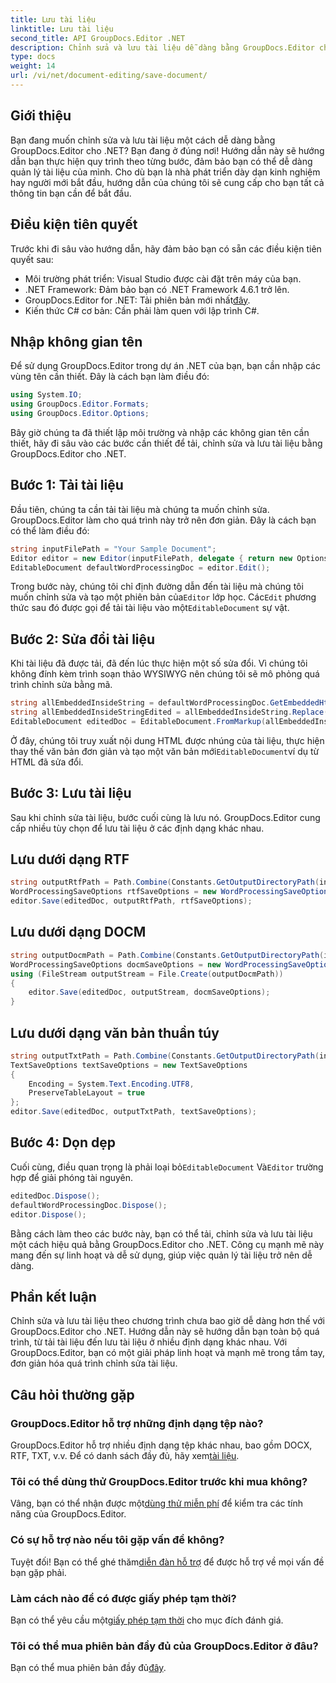 ```yaml
---
title: Lưu tài liệu
linktitle: Lưu tài liệu
second_title: API GroupDocs.Editor .NET
description: Chỉnh sửa và lưu tài liệu dễ dàng bằng GroupDocs.Editor cho .NET. Hướng dẫn từng bước này giúp đơn giản hóa quy trình cho các nhà phát triển.
type: docs
weight: 14
url: /vi/net/document-editing/save-document/
---
```

## Giới thiệu
Bạn đang muốn chỉnh sửa và lưu tài liệu một cách dễ dàng bằng GroupDocs.Editor cho .NET? Bạn đang ở đúng nơi! Hướng dẫn này sẽ hướng dẫn bạn thực hiện quy trình theo từng bước, đảm bảo bạn có thể dễ dàng quản lý tài liệu của mình. Cho dù bạn là nhà phát triển dày dạn kinh nghiệm hay người mới bắt đầu, hướng dẫn của chúng tôi sẽ cung cấp cho bạn tất cả thông tin bạn cần để bắt đầu.
## Điều kiện tiên quyết
Trước khi đi sâu vào hướng dẫn, hãy đảm bảo bạn có sẵn các điều kiện tiên quyết sau:
- Môi trường phát triển: Visual Studio được cài đặt trên máy của bạn.
- .NET Framework: Đảm bảo bạn có .NET Framework 4.6.1 trở lên.
-  GroupDocs.Editor for .NET: Tải phiên bản mới nhất[đây](https://releases.groupdocs.com/editor/net/).
- Kiến thức C# cơ bản: Cần phải làm quen với lập trình C#.
## Nhập không gian tên
Để sử dụng GroupDocs.Editor trong dự án .NET của bạn, bạn cần nhập các vùng tên cần thiết. Đây là cách bạn làm điều đó:
```csharp
using System.IO;
using GroupDocs.Editor.Formats;
using GroupDocs.Editor.Options;
```
Bây giờ chúng ta đã thiết lập môi trường và nhập các không gian tên cần thiết, hãy đi sâu vào các bước cần thiết để tải, chỉnh sửa và lưu tài liệu bằng GroupDocs.Editor cho .NET.
## Bước 1: Tải tài liệu
Đầu tiên, chúng ta cần tải tài liệu mà chúng ta muốn chỉnh sửa. GroupDocs.Editor làm cho quá trình này trở nên đơn giản. Đây là cách bạn có thể làm điều đó:

```csharp
string inputFilePath = "Your Sample Document";
Editor editor = new Editor(inputFilePath, delegate { return new Options.WordProcessingLoadOptions(); });
EditableDocument defaultWordProcessingDoc = editor.Edit();
```
 Trong bước này, chúng tôi chỉ định đường dẫn đến tài liệu mà chúng tôi muốn chỉnh sửa và tạo một phiên bản của`Editor` lớp học. Các`Edit` phương thức sau đó được gọi để tải tài liệu vào một`EditableDocument` sự vật.
## Bước 2: Sửa đổi tài liệu
Khi tài liệu đã được tải, đã đến lúc thực hiện một số sửa đổi. Vì chúng tôi không đính kèm trình soạn thảo WYSIWYG nên chúng tôi sẽ mô phỏng quá trình chỉnh sửa bằng mã.

```csharp
string allEmbeddedInsideString = defaultWordProcessingDoc.GetEmbeddedHtml();
string allEmbeddedInsideStringEdited = allEmbeddedInsideString.Replace("Subtitle", "Edited subtitle");
EditableDocument editedDoc = EditableDocument.FromMarkup(allEmbeddedInsideStringEdited, null);
```
 Ở đây, chúng tôi truy xuất nội dung HTML được nhúng của tài liệu, thực hiện thay thế văn bản đơn giản và tạo một văn bản mới`EditableDocument`ví dụ từ HTML đã sửa đổi.
## Bước 3: Lưu tài liệu
Sau khi chỉnh sửa tài liệu, bước cuối cùng là lưu nó. GroupDocs.Editor cung cấp nhiều tùy chọn để lưu tài liệu ở các định dạng khác nhau.
## Lưu dưới dạng RTF
```csharp
string outputRtfPath = Path.Combine(Constants.GetOutputDirectoryPath(inputFilePath), "editedDoc.rtf");
WordProcessingSaveOptions rtfSaveOptions = new WordProcessingSaveOptions(WordProcessingFormats.Rtf);
editor.Save(editedDoc, outputRtfPath, rtfSaveOptions);
```
## Lưu dưới dạng DOCM
```csharp
string outputDocmPath = Path.Combine(Constants.GetOutputDirectoryPath(inputFilePath), "editedDoc.docm");
WordProcessingSaveOptions docmSaveOptions = new WordProcessingSaveOptions(WordProcessingFormats.Docm);
using (FileStream outputStream = File.Create(outputDocmPath))
{
    editor.Save(editedDoc, outputStream, docmSaveOptions);
}
```
## Lưu dưới dạng văn bản thuần túy
```csharp
string outputTxtPath = Path.Combine(Constants.GetOutputDirectoryPath(inputFilePath), "editedDoc.txt");
TextSaveOptions textSaveOptions = new TextSaveOptions
{
    Encoding = System.Text.Encoding.UTF8,
    PreserveTableLayout = true
};
editor.Save(editedDoc, outputTxtPath, textSaveOptions);
```
## Bước 4: Dọn dẹp
 Cuối cùng, điều quan trọng là phải loại bỏ`EditableDocument` Và`Editor` trường hợp để giải phóng tài nguyên.
```csharp
editedDoc.Dispose();
defaultWordProcessingDoc.Dispose();
editor.Dispose();
```
Bằng cách làm theo các bước này, bạn có thể tải, chỉnh sửa và lưu tài liệu một cách hiệu quả bằng GroupDocs.Editor cho .NET. Công cụ mạnh mẽ này mang đến sự linh hoạt và dễ sử dụng, giúp việc quản lý tài liệu trở nên dễ dàng.
## Phần kết luận
Chỉnh sửa và lưu tài liệu theo chương trình chưa bao giờ dễ dàng hơn thế với GroupDocs.Editor cho .NET. Hướng dẫn này sẽ hướng dẫn bạn toàn bộ quá trình, từ tải tài liệu đến lưu tài liệu ở nhiều định dạng khác nhau. Với GroupDocs.Editor, bạn có một giải pháp linh hoạt và mạnh mẽ trong tầm tay, đơn giản hóa quá trình chỉnh sửa tài liệu.
## Câu hỏi thường gặp
### GroupDocs.Editor hỗ trợ những định dạng tệp nào?
GroupDocs.Editor hỗ trợ nhiều định dạng tệp khác nhau, bao gồm DOCX, RTF, TXT, v.v. Để có danh sách đầy đủ, hãy xem[tài liệu](https://reference.groupdocs.com/editor/net/).
### Tôi có thể dùng thử GroupDocs.Editor trước khi mua không?
 Vâng, bạn có thể nhận được một[dùng thử miễn phí](https://releases.groupdocs.com/) để kiểm tra các tính năng của GroupDocs.Editor.
### Có sự hỗ trợ nào nếu tôi gặp vấn đề không?
 Tuyệt đối! Bạn có thể ghé thăm[diễn đàn hỗ trợ](https://forum.groupdocs.com/c/editor/20) để được hỗ trợ về mọi vấn đề bạn gặp phải.
### Làm cách nào để có được giấy phép tạm thời?
 Bạn có thể yêu cầu một[giấy phép tạm thời](https://purchase.groupdocs.com/temporary-license/) cho mục đích đánh giá.
### Tôi có thể mua phiên bản đầy đủ của GroupDocs.Editor ở đâu?
 Bạn có thể mua phiên bản đầy đủ[đây](https://purchase.groupdocs.com/buy).